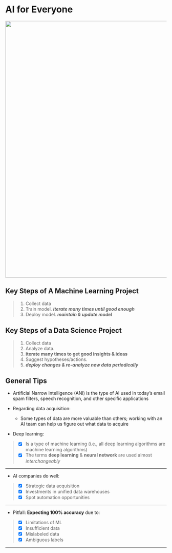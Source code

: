 # AI for Everyone

<img src="/home/an/Pictures/AI.jpg" width="800" />

## Key Steps of A Machine Learning Project

> 1. Collect data 
> 2. Train model. ***iterate many times until good enough***
> 3. Deploy model. ***maintain & update model***

## Key Steps of a Data Science Project

> 1. Collect data
> 2. Analyze data. 
>   1. __iterate many times to get good insights & ideas__
> 3. Suggest hypotheses/actions. 
>   1. ***deploy changes & re-analyze new data periodically***
 
## General Tips
- Artificial Narrow Intelligence (ANI) is the type of AI used in today’s email spam filters, speech recognition, 
 and other specific applications

- Regarding data acquisition: 
  - Some types of data are more valuable than others; working with an AI team can help us figure 
 out what data to acquire
 
- Deep learning:
> - [x] Is a type of machine learning (i.e., all deep learning algorithms are machine learning 
 algorithms)
> - [x] The terms __deep learning__ & __neural network__ are used almost *_interchangeably_*
___  
 - AI companies do well:
 > - [x] Strategic data acquisition
 > - [x] Investments in unified data warehouses
 > - [x] Spot automation opportunities
___
- Pitfall: __Expecting 100% accuracy__ due to:
> - [x] Limitations of ML
> - [x] Insufficient data
> - [x] Mislabeled data
> - [x] Ambiguous labels
___
